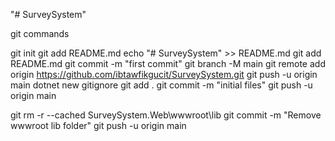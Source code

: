 "# SurveySystem" 


git commands

git init
git add README.md
echo "# SurveySystem" >> README.md
git add README.md
git commit -m "first commit"
git branch -M main
git remote add origin https://github.com/ibtawfikgucit/SurveySystem.git
git push -u origin main
dotnet new gitignore
git add .
git commit -m "initial files"
git push -u origin main



git rm -r --cached SurveySystem.Web\wwwroot\lib
git commit -m "Remove wwwroot lib folder"
git push -u origin main